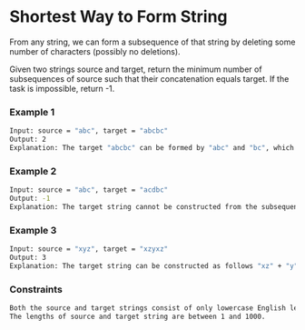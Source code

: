 # Shortest Way to Form String

From any string, we can form a subsequence of that string by deleting some number of characters (possibly no deletions).

Given two strings source and target, return the minimum number of subsequences of source such that their concatenation equals target. If the task is impossible, return -1.

### Example 1
```sh
Input: source = "abc", target = "abcbc"
Output: 2
Explanation: The target "abcbc" can be formed by "abc" and "bc", which are subsequences of source "abc".
```

### Example 2
```sh
Input: source = "abc", target = "acdbc"
Output: -1
Explanation: The target string cannot be constructed from the subsequences of source string due to the character "d" in target string.
```

### Example 3
```sh
Input: source = "xyz", target = "xzyxz"
Output: 3
Explanation: The target string can be constructed as follows "xz" + "y" + "xz".
```

### Constraints
```sh
Both the source and target strings consist of only lowercase English letters from "a"-"z".
The lengths of source and target string are between 1 and 1000.
```
